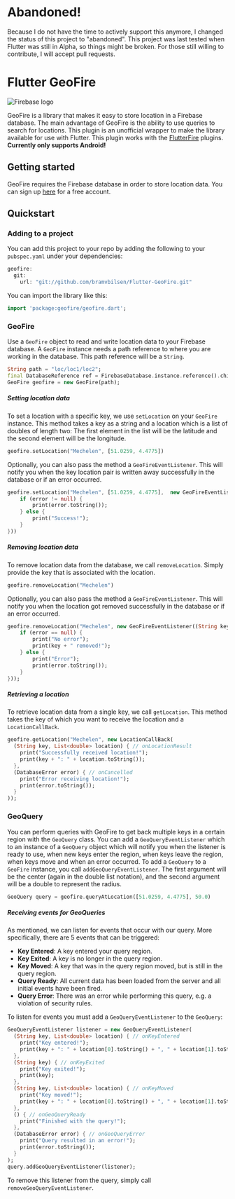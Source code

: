 # Abandoned!
Because I do not have the time to actively support this anymore, I changed the status of this project to "abandoned". This project was last tested when Flutter was still in Alpha, so things might be broken. For those still willing to contribute, I will accept pull requests.

# Flutter GeoFire

![Firebase logo](https://firebase.google.com/_static/images/firebase/touchicon-180.png)

GeoFire is a library that makes it easy to store location in a Firebase database. The main advantage of GeoFire is the ability to use queries to search for locations. This plugin is an unofficial wrapper to make the library available for use with Flutter. This plugin works with the [FlutterFire] plugins. **Currently only supports Android!**

## Getting started
GeoFire requires the Firebase database in order to store location data. You can sign up [here] for a free account.

## Quickstart

### Adding to a project
You can add this project to your repo by adding the following to your `pubspec.yaml` under your dependencies:
```dart
geofire:
  git:
    url: "git://github.com/bramvbilsen/Flutter-GeoFire.git"
```
You can import the library like this:
```dart
import 'package:geofire/geofire.dart';
```

### GeoFire
Use a `GeoFire` object to read and write location data to your Firebase database. A `GeoFire` instance needs a path reference to where you are working in the database. This path reference will be a `String`. 
```dart
String path = "loc/loc1/loc2";
final DatabaseReference ref = FirebaseDatabase.instance.reference().child(path);
GeoFire geofire = new GeoFire(path);
```

##### Setting location data
To set a location with a specific key, we use `setLocation` on your `GeoFire` instance. This method takes a key as a string and a location which is a list of doubles of length two: The first element in the list will be the latitude and the second element will be the longitude.
```dart
geofire.setLocation("Mechelen", [51.0259, 4.4775])
```
Optionally, you can also pass the method a `GeoFireEventListener`. This will notify you when the key location pair is written away successfully in the database or if an error occurred.
```dart
geofire.setLocation("Mechelen", [51.0259, 4.4775],  new GeoFireEventListener((String key, DatabaseError error) {
    if (error != null) {
        print(error.toString());
    } else {
        print("Success!");
    }
}))
```

##### Removing location data
To remove location data from the database, we call `removeLocation`. Simply provide the key that is associated with the location.
```dart
geofire.removeLocation("Mechelen")
```
Optionally, you can also pass the method a `GeoFireEventListener`. This will notify you when the location got removed successfully in the database or if an error occurred.
```dart
geofire.removeLocation("Mechelen", new GeoFireEventListener((String key, DatabaseError error) {
    if (error == null) {
        print("No error");
        print(key + " removed!");
    } else {
        print("Error");
        print(error.toString());
    }
}));
```

##### Retrieving a location
To retrieve location data from a single key, we call `getLocation`. This method takes the key of which you want to receive the location and a `LocationCallBack`.
```dart
geofire.getLocation("Mechelen", new LocationCallBack(
  (String key, List<double> location) { // onLocationResult
    print("Successfully received location!");
    print(key + ": " + location.toString());
  }, 
  (DatabaseError error) { // onCancelled
    print("Error receiving location!");
    print(error.toString());
  }
));
```

### GeoQuery
You can perform queries with GeoFire to get back multiple keys in a certain region with the `GeoQuery` class. You can add a `GeoQueryEventListener` which to an instance of a `GeoQuery` object which will notify you when the listener is ready to use, when new keys enter the region, when keys leave the region, when keys move and when an error occurred. To add a `GeoQuery` to a `GeoFire` instance, you call `addGeoQueryEventListener`. The first argument will be the center (again in the double list notation), and the second argument will be a double to represent the radius.
```dart
GeoQuery query = geofire.queryAtLocation([51.0259, 4.4775], 50.0)
```

##### Receiving events for GeoQueries
As mentioned, we can listen for events that occur with our query. More specifically, there are 5 events that can be triggered:
* **Key Entered**: A key entered your query region.
* **Key Exited**: A key is no longer in the query region.
* **Key Moved**: A key that was in the query region moved, but is still in the query region.
* **Query Ready**: All current data has been loaded from the server and all initial events have been fired.
* **Query Error**: There was an error while performing this query, e.g. a violation of security rules.

To listen for events you must add a `GeoQueryEventListener` to the `GeoQuery`:
```dart
GeoQueryEventListener listener = new GeoQueryEventListener(
  (String key, List<double> location) { // onKeyEntered
    print("Key entered!");
    print(key + ": " + location[0].toString() + ", " + location[1].toString());
  }, 
  (String key) { // onKeyExited
    print("Key exited!");
    print(key);
  }, 
  (String key, List<double> location) { // onKeyMoved
    print("Key moved!");
    print(key + ": " + location[0].toString() + ", " + location[1].toString());
  }, 
  () { // onGeoQueryReady
    print("Finished with the query!");
  }, 
  (DatabaseError error) { // onGeoQueryError
    print("Query resulted in an error!");
    print(error.toString());
  }
);
query.addGeoQueryEventListener(listener);
```
To remove this listener from the query, simply call `removeGeoQueryEventListener`.

   [FlutterFire]: <https://github.com/flutter/plugins/blob/master/FlutterFire.md>
   [here]: <https://firebase.google.com/>
